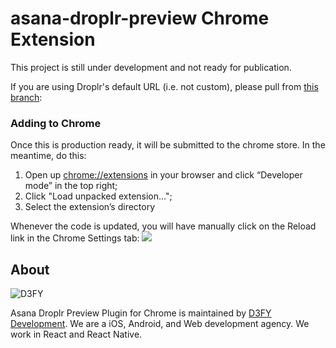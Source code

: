 # asana-droplr-preview Chrome Extension
This project is still under development and not ready for publication. 

If you are using Droplr's default URL (i.e. not custom), please pull from [this branch](https://github.com/d3fydev/asana-droplr-preview/tree/serviceUrl ):

### Adding to Chrome

Once this is production ready, it will be submitted to the chrome store. In the meantime, do this:

1. Open up [chrome://extensions](chrome://extensions) in your browser and click “Developer mode” in the top right;
2. Click "Load unpacked extension…";
3. Select the extension’s directory

Whenever the code is updated, you will have manually click on the Reload link in the Chrome Settings tab:
![](http://d3fy.xyz/OWk4rT+)

## About

![D3FY](http://www.d3fy.com/presskit/Black-Logo-300.png)

Asana Droplr Preview Plugin for Chrome is maintained by [D3FY Development](https://www.d3fy.com?utm_source=github).
We are a iOS, Android, and Web development agency. We work in React and React Native.
